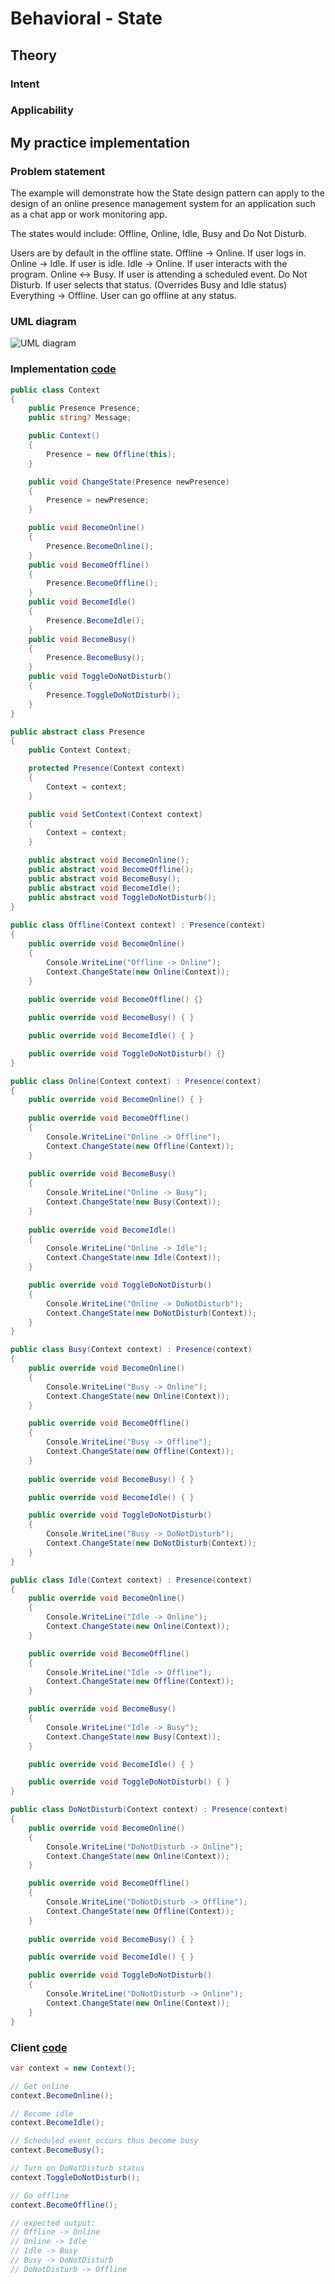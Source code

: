 # Behavioral - State
## Theory
### Intent


### Applicability

## My practice implementation
### Problem statement

The example will demonstrate how the State design pattern can apply to the design of an online presence management system for an application such as a chat app or work monitoring app.

The states would include: Offline, Online, Idle, Busy and Do Not Disturb.

Users are by default in the offline state.
Offline -> Online. If user logs in.
Online -> Idle. If user is idle.
Idle -> Online. If user interacts with the program.
Online <-> Busy. If user is attending a scheduled event.
Do Not Disturb. If user selects that status. (Overrides Busy and Idle status)
Everything -> Offline. User can go offline at any status.

### UML diagram

![UML diagram](UmlDiagram.drawio.png)

### Implementation [code](State.cs)

```csharp
public class Context
{
    public Presence Presence;
    public string? Message;

    public Context()
    {
        Presence = new Offline(this);
    }

    public void ChangeState(Presence newPresence)
    {
        Presence = newPresence;
    }

    public void BecomeOnline()
    {
        Presence.BecomeOnline();
    }
    public void BecomeOffline()
    {
        Presence.BecomeOffline();
    }
    public void BecomeIdle()
    {
        Presence.BecomeIdle();
    }
    public void BecomeBusy()
    {
        Presence.BecomeBusy();
    }
    public void ToggleDoNotDisturb()
    {
        Presence.ToggleDoNotDisturb();
    }
}

public abstract class Presence
{
    public Context Context;

    protected Presence(Context context)
    {
        Context = context;
    }

    public void SetContext(Context context)
    {
        Context = context;
    }

    public abstract void BecomeOnline();
    public abstract void BecomeOffline();
    public abstract void BecomeBusy();
    public abstract void BecomeIdle();
    public abstract void ToggleDoNotDisturb();
}
    
public class Offline(Context context) : Presence(context)
{
    public override void BecomeOnline()
    {
        Console.WriteLine("Offline -> Online");
        Context.ChangeState(new Online(Context));
    }
    
    public override void BecomeOffline() {}

    public override void BecomeBusy() { }

    public override void BecomeIdle() { }

    public override void ToggleDoNotDisturb() {}
}

public class Online(Context context) : Presence(context)
{
    public override void BecomeOnline() { }
    
    public override void BecomeOffline()
    {
        Console.WriteLine("Online -> Offline");
        Context.ChangeState(new Offline(Context));
    }
    
    public override void BecomeBusy()
    {
        Console.WriteLine("Online -> Busy");
        Context.ChangeState(new Busy(Context));
    }
    
    public override void BecomeIdle()
    {
        Console.WriteLine("Online -> Idle");
        Context.ChangeState(new Idle(Context));
    }

    public override void ToggleDoNotDisturb()
    {
        Console.WriteLine("Online -> DoNotDisturb");
        Context.ChangeState(new DoNotDisturb(Context));
    }
}

public class Busy(Context context) : Presence(context)
{
    public override void BecomeOnline()
    {
        Console.WriteLine("Busy -> Online");
        Context.ChangeState(new Online(Context));
    }

    public override void BecomeOffline()
    {
        Console.WriteLine("Busy -> Offline");
        Context.ChangeState(new Offline(Context));
    }
    
    public override void BecomeBusy() { }

    public override void BecomeIdle() { }

    public override void ToggleDoNotDisturb()
    {
        Console.WriteLine("Busy -> DoNotDisturb");
        Context.ChangeState(new DoNotDisturb(Context));
    }
}

public class Idle(Context context) : Presence(context)
{
    public override void BecomeOnline()
    {
        Console.WriteLine("Idle -> Online");
        Context.ChangeState(new Online(Context));
    }

    public override void BecomeOffline()
    {
        Console.WriteLine("Idle -> Offline");
        Context.ChangeState(new Offline(Context));
    }

    public override void BecomeBusy()
    {
        Console.WriteLine("Idle -> Busy");
        Context.ChangeState(new Busy(Context));
    }

    public override void BecomeIdle() { }

    public override void ToggleDoNotDisturb() { }
}

public class DoNotDisturb(Context context) : Presence(context)
{
    public override void BecomeOnline()
    {
        Console.WriteLine("DoNotDisturb -> Online");
        Context.ChangeState(new Online(Context));
    }

    public override void BecomeOffline()
    {
        Console.WriteLine("DoNotDisturb -> Offline");
        Context.ChangeState(new Offline(Context));
    }
    
    public override void BecomeBusy() { }

    public override void BecomeIdle() { }

    public override void ToggleDoNotDisturb()
    {
        Console.WriteLine("DoNotDisturb -> Online");
        Context.ChangeState(new Online(Context));
    }
}
```

### Client [code](StateClient.cs)

```csharp
var context = new Context();

// Get online
context.BecomeOnline();

// Become idle
context.BecomeIdle();

// Scheduled event occurs thus become busy
context.BecomeBusy();

// Turn on DoNotDisturb status
context.ToggleDoNotDisturb();

// Go offline
context.BecomeOffline();

// expected output:
// Offline -> Online
// Online -> Idle
// Idle -> Busy
// Busy -> DoNotDisturb
// DoNotDisturb -> Offline
```